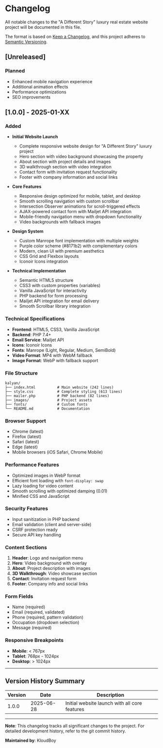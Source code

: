# Changelog

All notable changes to the "A Different Story" luxury real estate website project will be documented in this file.

The format is based on [Keep a Changelog](https://keepachangelog.com/en/1.0.0/),
and this project adheres to [Semantic Versioning](https://semver.org/spec/v2.0.0.html).

## [Unreleased]

### Planned
- Enhanced mobile navigation experience
- Additional animation effects
- Performance optimizations
- SEO improvements

## [1.0.0] - 2025-01-XX

### Added
- **Initial Website Launch**
  - Complete responsive website design for "A Different Story" luxury project
  - Hero section with video background showcasing the property
  - About section with project details and images
  - 3D walkthrough section with video integration
  - Contact form with invitation request functionality
  - Footer with company information and social links

- **Core Features**
  - Responsive design optimized for mobile, tablet, and desktop
  - Smooth scrolling navigation with custom scrollbar
  - Intersection Observer animations for scroll-triggered effects
  - AJAX-powered contact form with Mailjet API integration
  - Mobile-friendly navigation menu with dropdown functionality
  - Video backgrounds with fallback images

- **Design System**
  - Custom Manrope font implementation with multiple weights
  - Purple color scheme (#8171b2) with complementary colors
  - Modern, clean UI with premium aesthetics
  - CSS Grid and Flexbox layouts
  - Iconoir Icons integration

- **Technical Implementation**
  - Semantic HTML5 structure
  - CSS3 with custom properties (variables)
  - Vanilla JavaScript for interactivity
  - PHP backend for form processing
  - Mailjet API integration for email delivery
  - Smooth Scrollbar library integration

### Technical Specifications
- **Frontend**: HTML5, CSS3, Vanilla JavaScript
- **Backend**: PHP 7.4+
- **Email Service**: Mailjet API
- **Icons**: Iconoir Icons
- **Fonts**: Manrope (Light, Regular, Medium, SemiBold)
- **Video Format**: MP4 with WebM fallback
- **Image Format**: WebP with fallback support

### File Structure
```
kalyan/
├── index.html          # Main website (242 lines)
├── style.css           # Complete styling (613 lines)
├── mailer.php          # PHP backend (82 lines)
├── images/             # Project assets
├── fonts/              # Custom fonts
└── README.md           # Documentation
```

### Browser Support
- Chrome (latest)
- Firefox (latest)
- Safari (latest)
- Edge (latest)
- Mobile browsers (iOS Safari, Chrome Mobile)

### Performance Features
- Optimized images in WebP format
- Efficient font loading with `font-display: swap`
- Lazy loading for video content
- Smooth scrolling with optimized damping (0.01)
- Minified CSS and JavaScript

### Security Features
- Input sanitization in PHP backend
- Email validation (client and server-side)
- CSRF protection ready
- Secure API key handling

### Content Sections
1. **Header**: Logo and navigation menu
2. **Hero**: Video background with overlay
3. **About**: Project description with images
4. **3D Walkthrough**: Video showcase section
5. **Contact**: Invitation request form
6. **Footer**: Company info and social links

### Form Fields
- Name (required)
- Email (required, validated)
- Phone (required, pattern validation)
- Occupation (dropdown selection)
- Message (required)

### Responsive Breakpoints
- **Mobile**: < 767px
- **Tablet**: 768px - 1024px
- **Desktop**: > 1024px

---

## Version History Summary

| Version | Date | Description |
|---------|------|-------------|
| 1.0.0 | 2025-06-28 | Initial website launch with all core features |


---

**Note**: This changelog tracks all significant changes to the project. For detailed development history, refer to the git commit history.

**Maintained by**: KloudBoy